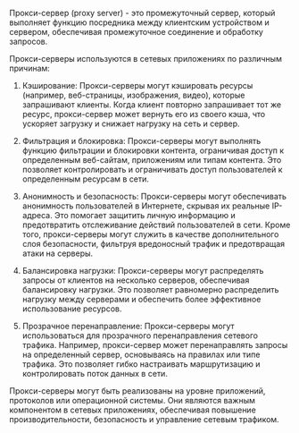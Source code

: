 Прокси-сервер (proxy server) - это промежуточный сервер, который выполняет функцию посредника между клиентским устройством и сервером, обеспечивая промежуточное соединение и обработку запросов.

Прокси-серверы используются в сетевых приложениях по различным причинам:

1. Кэширование: Прокси-серверы могут кэшировать ресурсы (например, веб-страницы, изображения, видео), которые запрашивают клиенты. Когда клиент повторно запрашивает тот же ресурс, прокси-сервер может вернуть его из своего кэша, что ускоряет загрузку и снижает нагрузку на сеть и сервер.

2. Фильтрация и блокировка: Прокси-серверы могут выполнять функцию фильтрации и блокировки контента, ограничивая доступ к определенным веб-сайтам, приложениям или типам контента. Это позволяет контролировать и ограничивать доступ пользователей к определенным ресурсам в сети.

3. Анонимность и безопасность: Прокси-серверы могут обеспечивать анонимность пользователей в Интернете, скрывая их реальные IP-адреса. Это помогает защитить личную информацию и предотвратить отслеживание действий пользователей в сети. Кроме того, прокси-серверы могут служить в качестве дополнительного слоя безопасности, фильтруя вредоносный трафик и предотвращая атаки на серверы.

4. Балансировка нагрузки: Прокси-серверы могут распределять запросы от клиентов на несколько серверов, обеспечивая балансировку нагрузки. Это позволяет равномерно распределить нагрузку между серверами и обеспечить более эффективное использование ресурсов.

5. Прозрачное перенаправление: Прокси-серверы могут использоваться для прозрачного перенаправления сетевого трафика. Например, прокси-сервер может перенаправлять запросы на определенный сервер, основываясь на правилах или типе трафика. Это позволяет гибко настраивать маршрутизацию и контролировать поток данных в сети.

Прокси-серверы могут быть реализованы на уровне приложений, протоколов или операционной системы. Они являются важным компонентом в сетевых приложениях, обеспечивая повышение производительности, безопасность и управление сетевым трафиком.